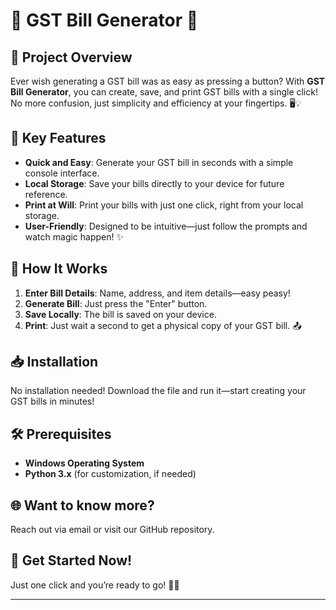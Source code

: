 # 🎉 **GST Bill Generator** 🌟

## 🌟 Project Overview
Ever wish generating a GST bill was as easy as pressing a button? With **GST Bill Generator**, you can create, save, and print GST bills with a single click! No more confusion, just simplicity and efficiency at your fingertips. 🖥️💡

## 🚀 Key Features
- **Quick and Easy**: Generate your GST bill in seconds with a simple console interface.
- **Local Storage**: Save your bills directly to your device for future reference.
- **Print at Will**: Print your bills with just one click, right from your local storage.
- **User-Friendly**: Designed to be intuitive—just follow the prompts and watch magic happen! ✨

## 📜 How It Works
1. **Enter Bill Details**: Name, address, and item details—easy peasy!
2. **Generate Bill**: Just press the "Enter" button.
3. **Save Locally**: The bill is saved on your device.
4. **Print**: Just wait a second to get a physical copy of your GST bill. 📤

## 📥 Installation
No installation needed! Download the file and run it—start creating your GST bills in minutes!

## 🛠️ Prerequisites
- **Windows Operating System**
- **Python 3.x** (for customization, if needed)

## 🌐 Want to know more?
Reach out via email or visit our GitHub repository.

## 🎉 Get Started Now!
Just one click and you’re ready to go! 🚀✨

---
